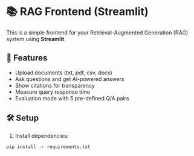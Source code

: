 # 📚 RAG Frontend (Streamlit)

This is a simple frontend for your Retrieval-Augmented Generation (RAG) system using **Streamlit**.

## 🚀 Features
- Upload documents (txt, pdf, csv, docx)
- Ask questions and get AI-powered answers
- Show citations for transparency
- Measure query response time
- Evaluation mode with 5 pre-defined Q/A pairs

## 🛠️ Setup

1. Install dependencies:
```bash
pip install -r requirements.txt
